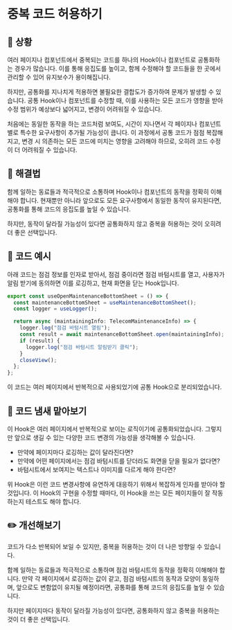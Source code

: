 # 중복 코드 허용하기

<div style="margin-top: 16px">
  <Badge type="info" text="좋은 코드의 기준" />
  <Badge type="info" text="결합도" />
</div>

## 🔔 상황

여러 페이지나 컴포넌트에서 중복되는 코드를 하나의 Hook이나 컴포넌트로 공통화하는 경우가 많습니다. 이를 통해 응집도를 높이고, 함께 수정해야 할 코드들을 한 곳에서 관리할 수 있어 유지보수가 용이해집니다.

하지만, 공통화를 지나치게 적용하면 불필요한 결합도가 증가하여 문제가 발생할 수 있습니다. 공통 Hook이나 컴포넌트를 수정할 때, 이를 사용하는 모든 코드가 영향을 받아 수정 범위가 예상보다 넓어지고, 변경이 어려워질 수 있습니다.

처음에는 동일한 동작을 하는 코드처럼 보여도, 시간이 지나면서 각 페이지나 컴포넌트별로 특수한 요구사항이 추가될 가능성이 큽니다. 이 과정에서 공통 코드가 점점 복잡해지고, 변경 시 의존하는 모든 코드에 미치는 영향을 고려해야 하므로, 오히려 코드 수정이 더 어려워질 수 있습니다.

## 🎳 해결법

함께 일하는 동료들과 적극적으로 소통하며 Hook이나 컴포넌트의 동작을 정확히 이해해야 합니다. 현재뿐만 아니라 앞으로도 모든 요구사항에서 동일한 동작이 유지된다면, 공통화를 통해 코드의 응집도를 높일 수 있습니다.

하지만, 동작이 달라질 가능성이 있다면 공통화하지 않고 중복을 허용하는 것이 오히려 더 좋은 선택입니다.

## 📝 코드 예시

아래 코드는 점검 정보를 인자로 받아서, 점검 중이라면 점검 바텀시트를 열고, 사용자가 알림 받기에 동의하면 이를 로깅하고, 현재 화면을 닫는 Hook입니다.

```typescript
export const useOpenMaintenanceBottomSheet = () => {
  const maintenanceBottomSheet = useMaintenanceBottomSheet();
  const logger = useLogger();

  return async (maintainingInfo: TelecomMaintenanceInfo) => {
    logger.log("점검 바텀시트 열림");
    const result = await maintenanceBottomSheet.open(maintainingInfo);
    if (result) {
      logger.log("점검 바텀시트 알림받기 클릭");
    }
    closeView();
  };
};
```

이 코드는 여러 페이지에서 반복적으로 사용되었기에 공통 Hook으로 분리되었습니다.

## 👃 코드 냄새 맡아보기

이 Hook은 여러 페이지에서 반복적으로 보이는 로직이기에 공통화되었습니다. 그렇지만 앞으로 생길 수 있는 다양한 코드 변경의 가능성을 생각해볼 수 있습니다.

- 만약에 페이지마다 로깅하는 값이 달라진다면?
- 만약에 어떤 페이지에서는 점검 바텀시트를 닫더라도 화면을 닫을 필요가 없다면?
- 바텀시트에서 보여지는 텍스트나 이미지를 다르게 해야 한다면?

위 Hook은 이런 코드 변경사항에 유연하게 대응하기 위해서 복잡하게 인자를 받아야 할 것입니다. 이 Hook의 구현을 수정할 때마다, 이 Hook을 쓰는 모든 페이지들이 잘 작동하는지 테스트도 해야 합니다.

## ✏️ 개선해보기

코드가 다소 반복되어 보일 수 있지만, 중복을 허용하는 것이 더 나은 방향일 수 있습니다.

함께 일하는 동료들과 적극적으로 소통하며 점검 바텀시트의 동작을 정확히 이해해야 합니다.
만약 각 페이지에서 로깅하는 값이 같고, 점검 바텀시트의 동작과 모양이 동일하며, 앞으로도 변함없이 유지될 예정이라면, 공통화를 통해 코드의 응집도를 높일 수 있습니다.

하지만 페이지마다 동작이 달라질 가능성이 있다면, 공통화하지 않고 중복을 허용하는 것이 더 좋은 선택입니다.
